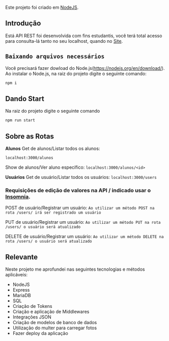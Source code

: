 Este projeto foi criado em [NodeJS](https://nodejs.org/en/docs/). 

## Introdução

Está API REST foi desenvolvida com fins estudantis, você terá total acesso para consulta-lá tanto no seu localhost, quando no [Site](http://35.199.116.113/).

## `Baixando arquivos necessários`

Você precisará fazer dowload do Node.js(https://nodejs.org/en/download/).
Ao instalar o Node.js, na raiz do projeto digite o seguinte comando:

```bash
npm i
```

## Dando Start

Na raiz do projeto digite o seguinte comando

```bash
npm run start
```
## Sobre as Rotas

**Alunos**
Get de alunos/Listar todos os alunos:

`localhost:3000/alunos`

Show de alunos/Ver aluno específico:
`localhost:3000/alunos/<id>`

**Usuários**
Get de usuário/Listar todos os usuários:
`localhost:3000/users`

### Requisições de edição de valores na API / indicado usar o [Insomnia](https://insomnia.rest/download/).

POST de usuário/Registrar um usuário:
`Ao utilizar um método POST na rota /users/ irá ser registrado um usuário`

PUT de usuário/Registrar um usuário:
`Ao utilizar um método PUT na rota /users/ o usuário será atualizado`

DELETE de usuário/Registrar um usuário:
`Ao utilizar um método DELETE na rota /users/ o usuário será atualizado`




## Relevante

Neste projeto me aprofundei nas seguintes tecnologias e métodos aplicáveis:

- NodeJS
- Express
- MariaDB
- SQL
- Criação de Tokens
- Criação e aplicação de Middlewares
- Integrações JSON
- Criação de modelos de banco de dados
- Utilização do multer para carregar fotos
- Fazer deploy da aplicação
